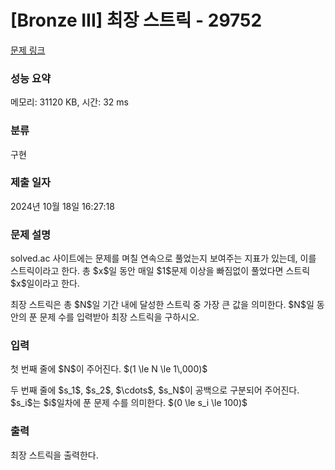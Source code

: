 # [Bronze III] 최장 스트릭 - 29752 

[문제 링크](https://www.acmicpc.net/problem/29752) 

### 성능 요약

메모리: 31120 KB, 시간: 32 ms

### 분류

구현

### 제출 일자

2024년 10월 18일 16:27:18

### 문제 설명

<p>solved.ac 사이트에는 문제를 며칠 연속으로 풀었는지 보여주는 지표가 있는데, 이를 스트릭이라고 한다. 총 $x$일 동안 매일 $1$문제 이상을 빠짐없이 풀었다면 스트릭 $x$일이라고 한다.</p>

<p>최장 스트릭은 총 $N$일 기간 내에 달성한 스트릭 중 가장 큰 값을 의미한다. $N$일 동안의 푼 문제 수를 입력받아 최장 스트릭을 구하시오.</p>

### 입력 

 <p>첫 번째 줄에 $N$이 주어진다. $(1 \le N \le 1\,000)$</p>

<p>두 번째 줄에 $s_1$, $s_2$, $\cdots$, $s_N$이 공백으로 구분되어 주어진다. $s_i$는 $i$일차에 푼 문제 수를 의미한다. $(0 \le s_i \le 100)$</p>

### 출력 

 <p>최장 스트릭을 출력한다.</p>

